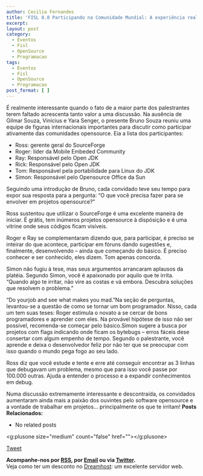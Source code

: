 ```yaml
---
author: Cecilia Fernandes
title: 'FISL 8.0 Participando na Comunidade Mundial: A experiência real de desenvolvedores'
excerpt:
layout: post
category:
  - Eventos
  - Fisl
  - OpenSource
  - Programacao
tags:
  - Eventos
  - Fisl
  - OpenSource
  - Programacao
post_format: [ ]
---
```

É realmente interessante quando o fato de a maior parte dos palestrantes terem faltado acrescenta tanto valor a uma discussão. Na ausência de Gilmar Souza, Vinícius e Yara Senger, o presente Bruno Souza reuniu uma equipe de figuras internacionais importantes para discutir como participar ativamente das comunidades opensource. Eia a lista dos participantes:

*   Ross: gerente geral do SourceForge
*   Roger: líder da Mobile Embeded Community
*   Ray: Responsável pelo Open JDK
*   Rick: Responsável pelo Open JDK
*   Tom: Responsável pela portabilidade para Linux do JDK
*   Simon: Responsável pelo Opensource Office da Sun

Seguindo uma introdução de Bruno, cada convidado teve seu tempo para expor sua resposta para a pergunta: “O que você precisa fazer para se envolver em projetos opensource?”

Ross sustentou que utilizar o SourceForge é uma excelente maneira de iniciar. É grátis, tem inúmeros projetos opensource à dispósição e é uma vitrine onde seus códigos ficam visíveis.

Roger e Ray se complementaram dizendo que, para participar, é preciso se inteirar do que acontece, participar em fóruns dando sugestões e, finalmente, desenvolvendo – ainda que começando do básico. É preciso conhecer e ser conhecido, eles dizem. Tom apenas concorda.

Simon não fugiu à tese, mas seus argumentos arrancaram aplausos da platéia. Segundo Simon, você é apaixonado por aquilo que te irrita. “Quando algo te irritar, não vire as costas e vá embora. Descubra soluções que resolvem o problema.”

“Do yourjob and see what makes you mad.”Na seção de perguntas, levantou-se a questão de como se tornar um bom programador. Nisso, cada um tem suas teses: Roger estimula o novato a se cercar de bons programadores e aprender com eles. Na provável hipótese de isso não ser possível, recomenda-se começar pelo básico.Simon sugere a busca por projetos com flags indicando onde ficam os bytebugs – erros fáceis dese consertar com algum empenho de tempo. Segundo o palestrante, você aprende e deixa o desenvolvedor feliz por não ter que se preocupar com isso quando o mundo pega fogo ao seu lado.

Ross diz que você estude e tente e erre até conseguir encontrar as 3 linhas que debugavam um problema, mesmo que para isso você passe por 100.000 outras. Ajuda a entender o processo e a expandir conhecimentos em debug.

Numa discussão extremamente interessante e descontraída, os convidados aumentaram ainda mais a paixão dos ouvintes pelo software opensource e a vontade de trabalhar em projetos… principalmente os que te irritam! 
**Posts Relacionados:** 
*   No related posts

<g:plusone size="medium" count="false" href=""></g:plusone> 

[Tweet][1] 





**Acompanhe-nos por [ RSS][2], por [Email][3] ou via [Twitter][4].**  
Veja como ter um desconto no [Dreamhost][5]: um excelente servidor web.

 [1]: https://twitter.com/share
 [2]: http://feeds.feedburner.com/VidaGeek
 [3]: http://feedburner.google.com/fb/a/mailverify?uri=VidaGeek&loc=pt_BR
 [4]: http://twitter.com/blogvidageek
 [5]: http://vidageek.net/dreamhost/